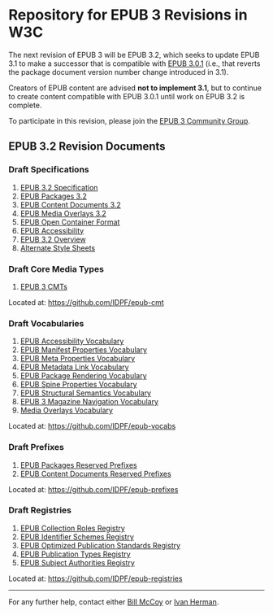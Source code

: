 # Repository for EPUB 3 Revisions in W3C

The next revision of EPUB 3 will be EPUB 3.2, which seeks to update EPUB 3.1 to make a successor that is compatible with [EPUB 3.0.1](http://www.idpf.org/epub/301/spec/epub-publications.html) (i.e., that reverts the package document version number change introduced in 3.1).

Creators of EPUB content are advised __not to implement 3.1__, but to continue to create content compatible with EPUB 3.0.1 until work on EPUB 3.2 is complete.

To participate in this revision, please join the [EPUB 3 Community Group](https://www.w3.org/community/epub3/).

## EPUB 3.2 Revision Documents
### Draft Specifications

1. [EPUB 3.2 Specification](https://w3c.github.io/publ-epub-revision/epub32/spec/epub-spec.html)
2. [EPUB Packages 3.2](https://w3c.github.io/publ-epub-revision/epub32/spec/epub-packages.html)
3. [EPUB Content Documents 3.2](https://w3c.github.io/publ-epub-revision/epub32/spec/epub-contentdocs.html)
4. [EPUB Media Overlays 3.2](https://w3c.github.io/publ-epub-revision/epub32/spec/epub-mediaoverlays.html)
5. [EPUB Open Container Format](https://w3c.github.io/publ-epub-revision/epub32/spec/epub-ocf.html)
6. [EPUB Accessibility](https://w3c.github.io/publ-epub-revision/a11y/accessibility.html)
7. [EPUB 3.2 Overview](https://w3c.github.io/publ-epub-revision/epub32/spec/epub-overview.html)
8. [Alternate Style Sheets](https://w3c.github.io/publ-epub-revision/altss-tags/altss-tags.html)

### Draft Core Media Types

1. [EPUB 3 CMTs](https://idpf.github.io/epub-cmt/v3/cmt-v3.html)

Located at: https://github.com/IDPF/epub-cmt

### Draft Vocabularies

1. [EPUB Accessibility Vocabulary](https://idpf.github.io/epub-vocabs/package/a11y/a11y.html)
2. [EPUB Manifest Properties Vocabulary](https://idpf.github.io/epub-vocabs/package/item/item.html)
3. [EPUB Meta Properties Vocabulary](https://idpf.github.io/epub-vocabs/package/meta/meta.html)
4. [EPUB Metadata Link Vocabulary](https://idpf.github.io/epub-vocabs/package/link/link.html)
5. [EPUB Package Rendering Vocabulary](https://idpf.github.io/epub-vocabs/rendition/rendition.html)
6. [EPUB Spine Properties Vocabulary](https://idpf.github.io/epub-vocabs/package/itemref/itemref.html)
7. [EPUB Structural Semantics Vocabulary](https://idpf.github.io/epub-vocabs/structure/structure.html)
8. [EPUB 3 Magazine Navigation Vocabulary](https://idpf.github.io/epub-vocabs/structure/magazine/magazine.html)
9. [Media Overlays Vocabulary](https://idpf.github.io/epub-vocabs/overlays/overlays.html)

Located at: https://github.com/IDPF/epub-vocabs

### Draft Prefixes

1. [EPUB Packages Reserved Prefixes](https://idpf.github.io/epub-prefixes/packages/packages.html)
2. [EPUB Content Documents Reserved Prefixes](https://idpf.github.io/epub-prefixes/contentdocs/contentdocs.html)

Located at: https://github.com/IDPF/epub-prefixes

### Draft Registries

1. [EPUB Collection Roles Registry](http://idpf.github.io/epub-registries/roles/roles.html)
2. [EPUB Identifier Schemes Registry](http://idpf.github.io/epub-registries/identifiers/identifiers.html)
3. [EPUB Optimized Publication Standards Registry](http://idpf.github.io/epub-registries/optimizations/optimizations.html)
4. [EPUB Publication Types Registry](http://idpf.github.io/epub-registries/types/types.html)
5. [EPUB Subject Authorities Registry](http://idpf.github.io/epub-registries/authorities/authorities.html)

Located at: https://github.com/IDPF/epub-registries

---

For any further help, contact either [Bill McCoy](bmccoy@w3.org) or [Ivan Herman](ivan@w3.org).
